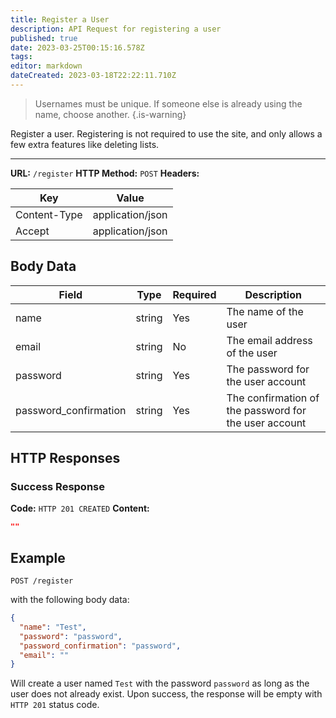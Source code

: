 ```yaml
---
title: Register a User
description: API Request for registering a user
published: true
date: 2023-03-25T00:15:16.578Z
tags: 
editor: markdown
dateCreated: 2023-03-18T22:22:11.710Z
---
```


> Usernames must be unique. If someone else is already using the name, choose another.
{.is-warning}

Register a user. Registering is not required to use the site, and only allows a few extra features like deleting lists.

___


**URL:** `/register`
**HTTP Method:** `POST`
**Headers:**

| Key | Value |
|-----|-------|
| Content-Type | application/json |
| Accept | application/json |


## Body Data

| Field |	Type | Required | Description |
|-------|------|----------|-------------|
| name  |string| Yes | The name of the user |
| email	|string| No |The email address of the user |
| password | string | Yes | The password for the user account |
| password_confirmation | string| Yes | The confirmation of the password for the user account |

## HTTP Responses

### Success Response

**Code:** `HTTP 201 CREATED`
**Content:**

```json
""
```

## Example

`POST /register`

with the following body data:

```json
{
  "name": "Test",
  "password": "password",
  "password_confirmation": "password",
  "email": ""
}
```

Will create a user named `Test` with the password `password` as long as the user does not already exist. Upon success, the response will be empty with `HTTP 201` status code.